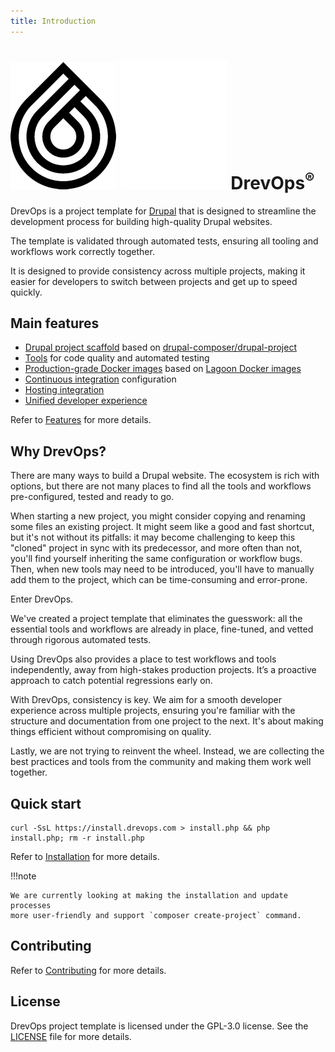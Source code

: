 ```yaml
---
title: Introduction
---
```


<h1 class="hero-title">
  <img src="assets/logo-black.png#only-light" alt="DrevOps Logo" />
  <img src="assets/logo-white.png#only-dark" alt="DrevOps Logo" />
  <span>DrevOps<sup>&reg;</sup></span>
</h1>

DrevOps is a project template for [Drupal](https://drupal.org) that is designed
to streamline the development process for building high-quality Drupal websites.

The template is validated through automated tests, ensuring all tooling and
workflows work correctly together.

It is designed to provide consistency across multiple projects, making it easier
for developers to switch between projects and get up to speed quickly.

## Main features

- [Drupal project scaffold](drupal) based
  on [drupal-composer/drupal-project](https://github.com/drupal-composer/drupal-project)
- [Tools](tools) for code quality and automated testing
- [Production-grade Docker images](tools/docker) based
  on [Lagoon Docker images](https://github.com/uselagoon/lagoon-images)
- [Continuous integration](integrations/ci) configuration
- [Hosting integration](integrations/hosting)
- [Unified developer experience](workflows)

Refer to [Features](introduction/features.md) for more details.

## Why DrevOps?

There are many ways to build a Drupal website. The ecosystem is rich with
options, but there are not many places to find all the tools and workflows
pre-configured, tested and ready to go.

When starting a new project, you might consider copying and renaming some files
an existing project. It might seem like a good and fast shortcut, but it's not
without its pitfalls: it may become challenging to keep this "cloned" project
in sync with its  predecessor, and more often than not, you'll find yourself
inheriting the same configuration or workflow bugs. Then, when new tools may
need to be introduced, you'll have to manually add them to the project, which
can be time-consuming and error-prone.

Enter DrevOps.

We've created a project template that eliminates the guesswork: all the
essential tools and workflows are already in place, fine-tuned, and vetted
through rigorous automated tests.

Using DrevOps also provides a place to test workflows and tools independently,
away from high-stakes production projects. It’s a proactive approach to catch
potential regressions early on.

With DrevOps, consistency is key. We aim for a smooth developer experience
across multiple projects, ensuring you're familiar with the structure
and documentation from one project to the next. It's about making things
efficient without compromising on quality.

Lastly, we are not trying to reinvent the wheel. Instead, we are collecting the
best practices and tools from the community and making them work well together.

## Quick start

    curl -SsL https://install.drevops.com > install.php && php install.php; rm -r install.php

Refer to [Installation](introduction/installation.md) for more details.

!!!note

    We are currently looking at making the installation and update processes
    more user-friendly and support `composer create-project` command.

## Contributing

Refer to [Contributing](contributing) for more details.

## License

DrevOps project template is licensed under the GPL-3.0 license. See
the [LICENSE](../../../../LICENSE) file for more details.
